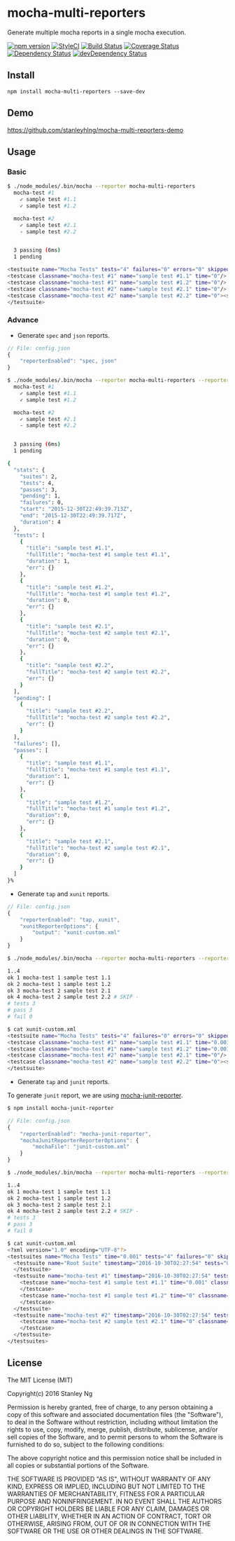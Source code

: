 mocha-multi-reporters
===

Generate multiple mocha reports in a single mocha execution.

[![npm version](https://img.shields.io/npm/v/mocha-multi-reporters.svg?style=flat-square)](https://www.npmjs.com/package/mocha-multi-reporters)
[![StyleCI](https://styleci.io/repos/48823069/shield)](https://styleci.io/repos/48823069)
[![Build Status](https://travis-ci.org/stanleyhlng/mocha-multi-reporters.svg)](https://travis-ci.org/stanleyhlng/mocha-multi-reporters)
[![Coverage Status](https://coveralls.io/repos/stanleyhlng/mocha-multi-reporters/badge.svg?branch=master&service=github)](https://coveralls.io/github/stanleyhlng/mocha-multi-reporters?branch=master)
[![Dependency Status](https://img.shields.io/david/stanleyhlng/mocha-multi-reporters.svg?style=flat-square)](https://david-dm.org/stanleyhlng/mocha-multi-reporters)
[![devDependency Status](https://img.shields.io/david/dev/stanleyhlng/mocha-multi-reporters.svg?style=flat-square)](https://david-dm.org/stanleyhlng/mocha-multi-reporters#info=devDependencies)

## Install

```
npm install mocha-multi-reporters --save-dev
```

## Demo
https://github.com/stanleyhlng/mocha-multi-reporters-demo

## Usage

### Basic

```bash
$ ./node_modules/.bin/mocha --reporter mocha-multi-reporters
  mocha-test #1
    ✓ sample test #1.1
    ✓ sample test #1.2

  mocha-test #2
    ✓ sample test #2.1
    - sample test #2.2


  3 passing (6ms)
  1 pending

<testsuite name="Mocha Tests" tests="4" failures="0" errors="0" skipped="1" timestamp="Sun, 03 Jan 2016 08:15:14 GMT" time="0.005">
<testcase classname="mocha-test #1" name="sample test #1.1" time="0"/>
<testcase classname="mocha-test #1" name="sample test #1.2" time="0"/>
<testcase classname="mocha-test #2" name="sample test #2.1" time="0"/>
<testcase classname="mocha-test #2" name="sample test #2.2" time="0"><skipped/></testcase>
</testsuite>
```

### Advance

* Generate `spec` and `json` reports.

```js
// File: config.json
{
    "reporterEnabled": "spec, json"
}
```

```bash
$ ./node_modules/.bin/mocha --reporter mocha-multi-reporters --reporter-options configFile=config.json
  mocha-test #1
    ✓ sample test #1.1
    ✓ sample test #1.2

  mocha-test #2
    ✓ sample test #2.1
    - sample test #2.2


  3 passing (6ms)
  1 pending

{
  "stats": {
    "suites": 2,
    "tests": 4,
    "passes": 3,
    "pending": 1,
    "failures": 0,
    "start": "2015-12-30T22:49:39.713Z",
    "end": "2015-12-30T22:49:39.717Z",
    "duration": 4
  },
  "tests": [
    {
      "title": "sample test #1.1",
      "fullTitle": "mocha-test #1 sample test #1.1",
      "duration": 1,
      "err": {}
    },
    {
      "title": "sample test #1.2",
      "fullTitle": "mocha-test #1 sample test #1.2",
      "duration": 0,
      "err": {}
    },
    {
      "title": "sample test #2.1",
      "fullTitle": "mocha-test #2 sample test #2.1",
      "duration": 0,
      "err": {}
    },
    {
      "title": "sample test #2.2",
      "fullTitle": "mocha-test #2 sample test #2.2",
      "err": {}
    }
  ],
  "pending": [
    {
      "title": "sample test #2.2",
      "fullTitle": "mocha-test #2 sample test #2.2",
      "err": {}
    }
  ],
  "failures": [],
  "passes": [
    {
      "title": "sample test #1.1",
      "fullTitle": "mocha-test #1 sample test #1.1",
      "duration": 1,
      "err": {}
    },
    {
      "title": "sample test #1.2",
      "fullTitle": "mocha-test #1 sample test #1.2",
      "duration": 0,
      "err": {}
    },
    {
      "title": "sample test #2.1",
      "fullTitle": "mocha-test #2 sample test #2.1",
      "duration": 0,
      "err": {}
    }
  ]
}%
```

* Generate `tap` and `xunit` reports.

```js
// File: config.json
{
    "reporterEnabled": "tap, xunit",
    "xunitReporterOptions": {
        "output": "xunit-custom.xml"
    }
}
```
```bash
$ ./node_modules/.bin/mocha --reporter mocha-multi-reporters --reporter-options configFile=config.json

1..4
ok 1 mocha-test 1 sample test 1.1
ok 2 mocha-test 1 sample test 1.2
ok 3 mocha-test 2 sample test 2.1
ok 4 mocha-test 2 sample test 2.2 # SKIP -
# tests 3
# pass 3
# fail 0

$ cat xunit-custom.xml
<testsuite name="Mocha Tests" tests="4" failures="0" errors="0" skipped="1" timestamp="Sun, 03 Jan 2016 08:02:24 GMT" time="0.006">
<testcase classname="mocha-test #1" name="sample test #1.1" time="0.001"/>
<testcase classname="mocha-test #1" name="sample test #1.2" time="0.001"/>
<testcase classname="mocha-test #2" name="sample test #2.1" time="0"/>
<testcase classname="mocha-test #2" name="sample test #2.2" time="0"><skipped/></testcase>
</testsuite>
```

* Generate `tap` and `junit` reports.

To generate `junit` report, we are using [mocha-junit-reporter](https://www.npmjs.com/package/mocha-junit-reporter).

```bash
$ npm install mocha-junit-reporter
```
```js
// File: config.json
{
    "reporterEnabled": "mocha-junit-reporter",
    "mochaJunitReporterReporterOptions": {
	    "mochaFile": "junit-custom.xml"
    }
}
```
```bash
$ ./node_modules/.bin/mocha --reporter mocha-multi-reporters --reporter-options configFile=config.json

1..4
ok 1 mocha-test 1 sample test 1.1
ok 2 mocha-test 1 sample test 1.2
ok 3 mocha-test 2 sample test 2.1
ok 4 mocha-test 2 sample test 2.2 # SKIP -
# tests 3
# pass 3
# fail 0

$ cat xunit-custom.xml
<?xml version="1.0" encoding="UTF-8"?>
<testsuites name="Mocha Tests" time="0.001" tests="4" failures="0" skipped="1">
  <testsuite name="Root Suite" timestamp="2016-10-30T02:27:54" tests="0" failures="0" time="0">
  </testsuite>
  <testsuite name="mocha-test #1" timestamp="2016-10-30T02:27:54" tests="2" failures="0" time="0.001">
    <testcase name="mocha-test #1 sample test #1.1" time="0.001" classname="sample test #1.1">
    </testcase>
    <testcase name="mocha-test #1 sample test #1.2" time="0" classname="sample test #1.2">
    </testcase>
  </testsuite>
  <testsuite name="mocha-test #2" timestamp="2016-10-30T02:27:54" tests="2" failures="0" time="0">
    <testcase name="mocha-test #2 sample test #2.1" time="0" classname="sample test #2.1">
    </testcase>
  </testsuite>
</testsuites>
```

## License

The MIT License (MIT)

Copyright(c) 2016 Stanley Ng

Permission is hereby granted, free of charge, to any person obtaining a copy
of this software and associated documentation files (the "Software"), to deal
in the Software without restriction, including without limitation the rights
to use, copy, modify, merge, publish, distribute, sublicense, and/or sell
copies of the Software, and to permit persons to whom the Software is
furnished to do so, subject to the following conditions:

The above copyright notice and this permission notice shall be included in all
copies or substantial portions of the Software.

THE SOFTWARE IS PROVIDED "AS IS", WITHOUT WARRANTY OF ANY KIND, EXPRESS OR
IMPLIED, INCLUDING BUT NOT LIMITED TO THE WARRANTIES OF MERCHANTABILITY,
FITNESS FOR A PARTICULAR PURPOSE AND NONINFRINGEMENT. IN NO EVENT SHALL THE
AUTHORS OR COPYRIGHT HOLDERS BE LIABLE FOR ANY CLAIM, DAMAGES OR OTHER
LIABILITY, WHETHER IN AN ACTION OF CONTRACT, TORT OR OTHERWISE, ARISING FROM,
OUT OF OR IN CONNECTION WITH THE SOFTWARE OR THE USE OR OTHER DEALINGS IN THE
SOFTWARE.
